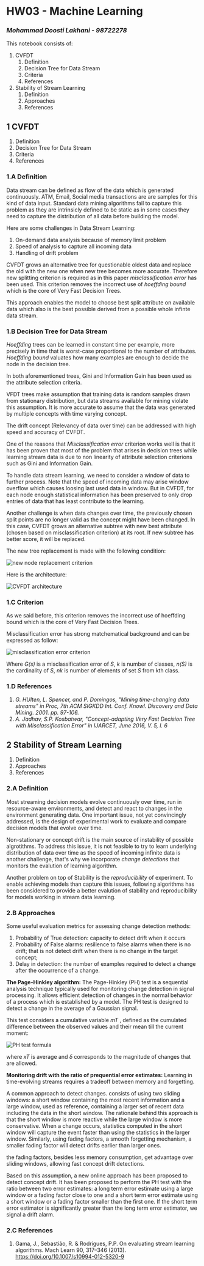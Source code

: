 
# HW03 - Machine Learning
### _**Mohammad Doosti Lakhani - 98722278**_

This notebook consists of:
1. CVFDT
    1. Definition
    2. Decision Tree for Data Stream
    3. Criteria
    4. References
2. Stability of Stream Learning
    1. Definition
    2. Approaches
    3. References

## 1 CVFDT
1. Definition
2. Decision Tree for Data Stream
3. Criteria
4. References

### 1.A Definition
Data stream can be defined as flow of the data which is generated continuously. ATM, Email, Social media transactions are are samples for this kind of data input. Standard data mining algorithms fail to capture this problem as they are intrinsicly defined to be static as in some cases they need to capture the distribution of all data before building the model.

Here are some challenges in Data Stream Learning:
1. On-demand data analysis because of memory limit problem
2. Speed of analysis to capture all incoming data
3. Handling of drift problem

CVFDT grows an alternative tree for questionable oldest data and replace the old with the new one when new tree becomes more accurate. Therefore new splitting criterion is required as in this paper *misclassification error* has been used. This criterion removes the incorrect use of *hoeffding bound* which is the core of Very Fast Decision Trees.

This approach enables the model to choose best split attribute on available data which also is the best possible derived from a possible whole infinte data stream.

### 1.B Decision Tree for Data Stream

*Hoeffding* trees can be learned in constant time per example, more precisely in time that is worst-case proportional to the number of attributes. *Hoeffding bound* valuates how many examples are enough to decide the node in the decision tree.

In both aforementioned trees, Gini and Information Gain has been used as the attribute selection criteria.

VFDT trees make assumption that training data is random samples drawn from stationary distribution, but data streams available for mining violate this assumption. It is more accurate to assume that the data was generated by multiple concepts with time varying concept.

The drift concept (Relevancy of data over time) can be addressed with high speed and accuracy of CVFDT.

One of the reasons that *Misclassification error* criterion works well is that it has been proven that most of the problem that arises in decision trees while learning stream data is due to non linearity of attribute selection criterions such as Gini and Information Gain.

To handle data stream learning, we need to consider a window of data to further process. Note that the speed of incoming data may arise window overflow which causes loosing last used data in window. But in CVFDT, for each node enough statistical information has been preserved to only drop entries of data that has least contribute to the learning.

Another challenge is when data changes over time, the previously chosen split points are no longer valid as the concept might have been changed. In this case, CVFDT grows an alternative subtree with new best attribute (chosen based on misclassification criterion) at its root. If new subtree has better score, it will be replaced.

The new tree replacement is made with the following condition:

![new node replacement criterion](wiki/3.jpg)

Here is the architecture:

![CVFDT architecture](wiki/2.jpg)

### 1.C Criterion
As we said before, this criterion removes the incorrect use of hoeffding bound which is the core of Very Fast Decision Trees.

Misclassification error has strong matchematical background and can be expressed as follow:

![misclassification error criterion](wiki/1.jpg)

Where *G(s)* is a misclassification error of *S*, *k* is number of classes, *n(S)* is the cardinality of *S*, *nk* is number of elements of set *S* from kth class.


### 1.D References

1. *G. HUlten, L. Spencer, and P. Domingos, "Mining time-changing data streams" in Proc, 7th ACM SIGKDD Int. Conf. Knowl. Discovery and Data Mining. 2001. pp. 97-106.*
2. *A. Jadhav, S.P. Kosbatwar, "Concept-adapting Very Fast Decision Tree with Misclassification Error" in IJARCET, June 2016, V. 5, I. 6*

## 2 Stability of Stream Learning
1. Definition
2. Approaches
3. References

### 2.A Definition

Most streaming decision models evolve continuously over time, run in resource-aware environments, and detect and react to changes in the environment generating data. One important issue, not yet convincingly addressed, is the design of experimental work to evaluate and compare decision models that evolve over time.
  
Non-stationary or concept drift is the main source of instability of possible algrotithms. To address this issue, it is not feasible to try to learn underlying distribution of data over time as the speed of incoming infinite data is another challenge, that's why we incorporate *change detections* that monitors the evalution of learning algorithm.

Another problem on top of Stability is the *reproducibility* of experiment. To enable achieving models than capture this issues, following algorithms has been considered to provide a better evalution of stability and reproducibility for models working in stream data learning.

### 2.B Approaches

Some useful evaluation metrics for assessing change detection methods:
1. Probability of True detection: capacity to detect drift when it occurs
2. Probability of False alarms: resilience to false alarms when there is no drift; that is not detect drift when there is no change in the target concept;
3. Delay in detection: the number of examples required to detect a change after the occurrence of a change.

**The Page-Hinkley algorithm:** The Page-Hinkley (PH) test is a sequential analysis technique typically used for monitoring change detection in signal processing. It allows efficient detection of changes in the normal behavior of a process which is established by a model. The PH test is designed to detect a change in the average of a Gaussian signal.

This test considers a cumulative variable *mT* , defined as the cumulated difference between the observed values and their mean till the current moment:

![PH test formula](wiki/4.jpg)

where *xT* is average and *δ* corresponds to the magnitude of changes that are allowed.

**Monitoring drift with the ratio of prequential error estimates:** Learning in time-evolving streams requires a tradeoff between memory and forgetting.

A common approach to detect changes. consists of using two sliding windows: a short window containing the most recent information and a large window, used as reference, containing a larger set of recent data including the data in the short window. The rationale behind this approach is that the short window is more reactive while the large window is more conservative. When a change occurs, statistics computed in the short window will capture the event faster than using the statistics in the larger window. Similarly, using fading factors, a smooth forgetting mechanism, a smaller fading factor will detect drifts earlier than larger ones.

the fading factors, besides less memory consumption, get advantage over sliding windows, allowing fast concept drift detections.

Based on this assumption, a new online approach has been proposed to detect concept drift. It has been proposed to perform the PH test with the ratio between two error estimates: a long term error estimate using a large window or a fading factor close to one and a short term error estimate using a short window or a fading factor smaller than the first one. If the short term error estimator is significantly greater than the long term error estimator, we signal a drift alarm.

### 2.C References

1. Gama, J., Sebastião, R. & Rodrigues, P.P. On evaluating stream learning algorithms. Mach Learn 90, 317–346 (2013). https://doi.org/10.1007/s10994-012-5320-9 
